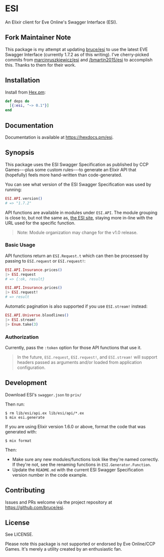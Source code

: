 # ESI

An Elixir client for Eve Online's Swagger Interface (ESI).


## Fork Maintainer Note
This package is my attempt at updating [bruce/esi](https://github.com/bruce/esi)
to use the latest EVE Swagger Interface (currently 1.7.2 as of this writing). I've
cherry-picked commits from [marcinruszkiewicz/esi](https://github.com/marcinruszkiewicz/esi/commit/4dfb91df60cfa069e04ba3a2687e1dad088abc5b)
and [/bmartin2015/esi](https://github.com/bmartin2015/esi/commit/75a1e2e24c53631dddb6055dad93900e3fbdae2c)
to accomplish this. Thanks to them for their work.

## Installation

Install from [Hex.pm](https://hex.pm/packages/esi):

```elixir
def deps do
  [{:esi, "~> 0.1"}]
end
```

## Documentation

Documentation is available at <https://hexdocs.pm/esi>.

## Synopsis

This package uses the ESI Swagger Specification as published by CCP
Games---plus some custom rules---to generate an Elixir API that
(hopefully) feels more hand-written than code-generated.

You can see what version of the ESI Swagger Specification was used by running:

``` elixir
ESI.API.version()
# => "1.7.2"
```

API functions are available in modules under `ESI.API`. The module grouping is close to,
but not the same as, [the ESI site](https://esi.evetech.net/ui/?version=_latest), staying more in-line
with the URL used for the specific function.

> Note: Module organization may change for the v1.0 release.

### Basic Usage

API functions return an `ESI.Request.t` which can then be processed by passing to
`ESI.request` or `ESI.request!`:

```elixir
ESI.API.Insurance.prices()
|> ESI.request
# => {:ok, result}
```

```elixir
ESI.API.Insurance.prices()
|> ESI.request!
# => result
```

Automatic pagination is also supported if you use `ESI.stream!` instead:

``` elixir
ESI.API.Universe.bloodlines()
|> ESI.stream!
|> Enum.take(3)
```

### Authorization

Currently, pass the `:token` option for those API functions that use
it.

> In the future, `ESI.request`, `ESI.request!`, and `ESI.stream!` will
> support headers passed as arguments and/or loaded from application
> configuration.

## Development

Download ESI's `swagger.json` to `priv/`

Then run:

```
$ rm lib/esi/api.ex lib/esi/api/*.ex
$ mix esi.generate
```

If you are using Elixir version 1.6.0 or above, format the code that was generated with:

```
$ mix format
```

Then:

- Make sure any new modules/functions look like they're named correctly. If they're
  not, see the renaming functions in `ESI.Generator.Function`.
- Update the `README.md` with the current ESI Swagger Specification version number
  in the code example.

## Contributing

Issues and PRs welcome via the project repository at https://github.com/bruce/esi.

## License

See LICENSE.

Please note this package is not supported or endorsed by Eve
Online/CCP Games. It's merely a utility created by an enthusiastic
fan.

